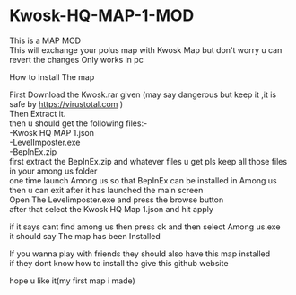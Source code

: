 # Kwosk-HQ-MAP-1-MOD
This is a MAP MOD    
This will exchange your polus map with Kwosk Map
but don't worry u can revert the changes
Only works in pc

How to Install The map

First Download the Kwosk.rar given (may say dangerous but keep it ,it is safe by https://virustotal.com )      
Then Extract it.  
then u should get the following files:-  
    -Kwosk HQ MAP 1.json  
    -LevelImposter.exe   
    -BepInEx.zip  
first extract the BepInEx.zip and whatever files u get pls keep all those files in your among us folder      
one time launch Among us so that BepInEx can be installed in Among us      
then u can exit after it has launched the main screen     
Open The Levelimposter.exe and press the browse button    
after that select the Kwosk HQ Map 1.json and hit apply   


if it says cant find among us then press ok and then select Among us.exe    
it should say The map has been Installed   

If you wanna play with friends they should also have this map installed   
if they dont know how to install the give this github website

hope u like it(my first map i made)
